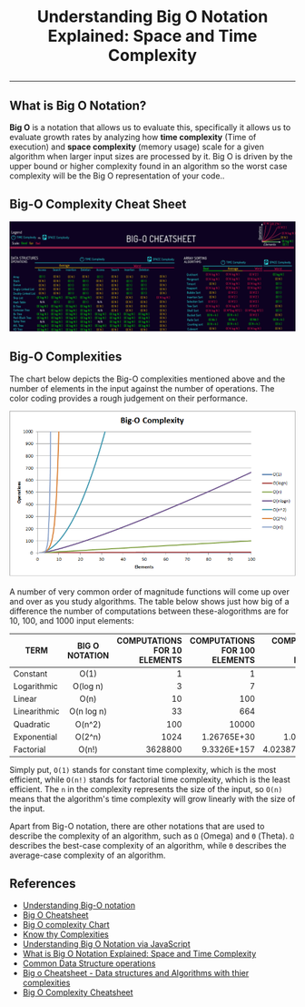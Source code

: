 # <p align="center">Understanding Big O Notation Explained: Space and Time Complexity</p>
---

## What is Big O Notation?

__Big O__ is a notation that allows us to evaluate this, specifically it allows us to evaluate growth rates by analyzing how __time complexity__ (Time of execution) and __space complexity__ (memory usage) scale for a given algorithm when larger input sizes are processed by it. Big O is driven by the upper bound or higher complexity found in an algorithm so the worst case complexity will be the Big O representation of your code..

## Big-O Complexity Cheat Sheet

<p align="center"><img src="https://github.com/dghuuloc/Data-Structures-and-Algorithms/blob/main/images/bigocheatsheet.png"/></p>

## Big-O Complexities

The chart below depicts the Big-O complexities mentioned above and the number of elements in the input against the number of operations. The color coding provides a rough judgement on their performance.

<p align="center"><img src="https://github.com/dghuuloc/Data-Structures-and-Algorithms/blob/main/images/complexity.png"/></p>

A number of very common order of magnitude functions will come up over and over as you study algorithms. The table below shows just how big of a difference the number of computations between these-alogorithms are for 10, 100, and 1000 input elements:

| TERM         | BIG O NOTATION | COMPUTATIONS FOR 10 ELEMENTS | COMPUTATIONS FOR 100 ELEMENTS | COMPUTATIONS FOR 1000 ELEMENTS |
|--------------|:--------------:|-----------------------------:|------------------------------:|-------------------------------:|
| Constant     |  O(1)          |                            1 |                             1 |                              1 |
| Logarithmic  |  O(log n)      |                            3 |                             7 |                             10 |
| Linear       |  O(n)          |                           10 |                           100 |                           1000 |
| Linearithmic |  O(n log n)    |                           33 |                           664 |                           9966 |
| Quadratic    |  O(n^2)        |                          100 |                         10000 |                        1000000 |
| Exponential  |  O(2^n)        |                         1024 |                   1.26765E+30 |                    1.0715E+301 |
| Factorial    |  O(n!)         |                      3628800 |                   9.3326E+157 |                4.0238726E+2567 |

Simply put, `O(1)` stands for constant time complexity, which is the most efficient, while `O(n!)` stands for factorial time complexity, which is the least efficient. The `n` in the complexity represents the size of the input, so `O(n)` means that the algorithm's time complexity will grow linearly with the size of the input.

Apart from Big-O notation, there are other notations that are used to describe the complexity of an algorithm, such as `Ω` (Omega) and `Θ` (Theta). `Ω` describes the best-case complexity of an algorithm, while `Θ` describes the average-case complexity of an algorithm.


## References 

- [Understanding Big-O notation](https://www.coengoedegebure.com/understanding-big-o-notation/)
- [Big O Cheatsheet](https://www.hackerearth.com/practice/notes/big-o-cheatsheet-series-data-structures-and-algorithms-with-thier-complexities-1/)
- [Big O complexity Chart](https://www.amitshahi.dev/blog/2019-06-23-big-o-notation/)
- [Know thy Complexities](https://www.bigocheatsheet.com/)
- [Understanding Big O Notation via JavaScript](https://www.digitalocean.com/community/tutorials/js-big-o-notation)
- [What is Big O Notation Explained: Space and Time Complexity](https://www.freecodecamp.org/news/big-o-notation-why-it-matters-and-why-it-doesnt-1674cfa8a23c/)
- [Common Data Structure operations](https://www.30secondsofcode.org/js/s/big-o-cheatsheet/)
- [Big o Cheatsheet - Data structures and Algorithms with thier complexities](https://www.hackerearth.com/practice/notes/big-o-cheatsheet-series-data-structures-and-algorithms-with-thier-complexities-1/)
- [Big O Complexity Cheatsheet](https://bitsflow.org/algorithms/big-o-complexities/)
